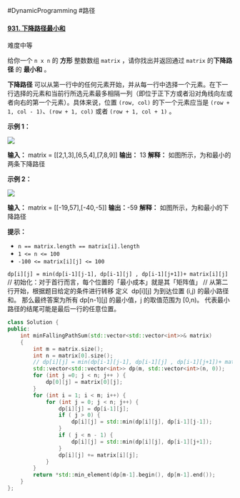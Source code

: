 #DynamicProgramming #路径
#### [931. 下降路径最小和](https://leetcode.cn/problems/minimum-falling-path-sum/)

难度中等

给你一个 `n x n` 的 **方形** 整数数组 `matrix` ，请你找出并返回通过 `matrix` 的**下降路径** 的 **最小和** 。

**下降路径** 可以从第一行中的任何元素开始，并从每一行中选择一个元素。在下一行选择的元素和当前行所选元素最多相隔一列（即位于正下方或者沿对角线向左或者向右的第一个元素）。具体来说，位置 `(row, col)` 的下一个元素应当是 `(row + 1, col - 1)`、`(row + 1, col)` 或者 `(row + 1, col + 1)` 。

**示例 1：**

![](https://assets.leetcode.com/uploads/2021/11/03/failing1-grid.jpg)

**输入：** matrix = [[2,1,3],[6,5,4],[7,8,9]]
**输出：** 13
**解释：** 如图所示，为和最小的两条下降路径

**示例 2：**

![](https://assets.leetcode.com/uploads/2021/11/03/failing2-grid.jpg)

**输入：** matrix = \[\[-19,57\],\[-40,-5\]\]
**输出：**-59
**解释：** 如图所示，为和最小的下降路径

**提示：**

-   `n == matrix.length == matrix[i].length`
-   `1 <= n <= 100`
-   `-100 <= matrix[i][j] <= 100`

`dp[i][j] = min(dp[i-1][j-1], dp[i-1][j] , dp[i-1][j+1])+ matrix[i][j]`
// 初始化：对于首行而言，每个位置的「最小成本」就是其「矩阵值」
// 从第二行开始，根据题目给定的条件进行转移
定义  dp\[i]\[j] 为到达位置 (i,j) 的最小路径和。
那么最终答案为所有 dp\[n-1]\[j] 的最小值，j 的取值范围为 \[0,n\)。
代表最小路径的结尾可能是最后一行的任意位置。
```cpp
class Solution {
public:
    int minFallingPathSum(std::vector<std::vector<int>>& matrix)
    {
        int m = matrix.size();
        int n = matrix[0].size();
        // dp[i][j] = min(dp[i-1][j-1], dp[i-1][j] , dp[i-1][j+1])+ matrix[i][j]
        std::vector<std::vector<int>> dp(m, std::vector<int>(n, 0));
        for (int j =0; j < n; j++ ) {
            dp[0][j] = matrix[0][j];
        }
        for (int i = 1; i < m; i++) {
            for (int j = 0; j < n; j++) {
                dp[i][j] = dp[i-1][j];
                if ( j > 0) {
                    dp[i][j] = std::min(dp[i][j], dp[i-1][j-1]);
                }
                if ( j < n - 1) {
                    dp[i][j] = std::min(dp[i][j], dp[i-1][j+1]);
                }
                dp[i][j] += matrix[i][j];
            }
        }
        return *std::min_element(dp[m-1].begin(), dp[m-1].end());
    }
};
```